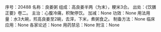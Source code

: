 序号：20488
名称：良姜粥
组成：高良姜半两（为末），粳米3合。
出处：《饮膳正要》卷二。
主治：心腹冷痛，积聚停饮。
加减：None
功效：None
用法用量：水3大碗，煎高良姜至2碗，去滓，下米，煮粥食之。
制备方法：None
临床应用：None
各家论述：None
用药禁忌：None
附注：None
